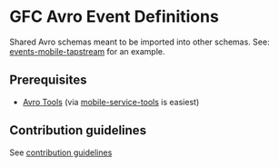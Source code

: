 # GFC Avro Event Definitions

Shared Avro schemas meant to be imported into other schemas. See: [events-mobile-tapstream](https://github.com/gilt/events-mobile-tapstream) for an example.

## Prerequisites

  - [Avro Tools](http://avro.apache.org/docs/1.7.7/index.html) (via
    [mobile-service-tools](https://github.com/gilt/mobile-service-tools) is
    easiest)

## Contribution guidelines

See [contribution guidelines](https://github.com/gilt/events-standards/blob/master/CONTRIBUTING.md)
